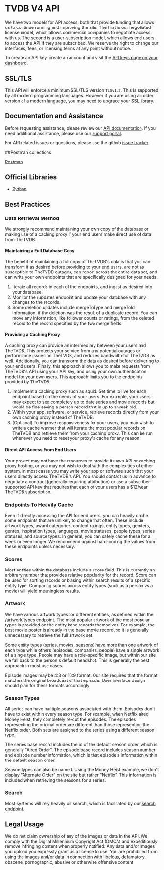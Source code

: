 # TVDB V4 API
We have two models for API access, both that provide funding that allows us to continue running and improving the site. The first is our negotiated license model, which allows commercial companies to negotiate access with us. The second is a user-subscription model, which allows end users to access the API if they are subscribed. We reserve the right to change our interfaces, fees, or licensing terms at any point without notice.

To create an API key, create an account and visit the [API keys page on your dashboard](https://www.thetvdb.com/dashboard/account/apikey).

## SSL/TLS
This API will enforce a minimum SSL/TLS version `TLSv1.2`.  This is supported by all modern programming languages. However if you are using an older version of a modern language, you may need to upgrade your SSL library.

## Documentation and Assistance
Before requesting assistance, please review our [API documentation](https://thetvdb.github.io/v4-api/). If you need additional assistance, please use our [support portal](https://support.thetvdb.com/).

For API related issues or questions, please use the github [issue tracker](https://github.com/thetvdb/v4-api/issues).

##Postman collections

[Postman](https://www.getpostman.com/collections/7a9397ce69ff246f74d0)

## Official Libraries
- [Python](https://github.com/thetvdb/tvdb-v4-python)

## Best Practices
### Data Retrieval Method
We strongly recommend maintaining your own copy of the database or making use of a caching proxy if your end users make direct use of data from TheTVDB.

#### Maintaining a Full Database Copy
The benefit of maintaining a full copy of TheTVDB's data is that you can transform it as desired before providing to your end users, are not as susceptible to TheTVDB outages, can report across the entire data set, and can write your own endpoints that are specifically designed for your needs.

1. Iterate all records in each of the endpoints, and ingest as desired into your database.
2. Monitor the [/updates endpoint](https://thetvdb.github.io/v4-api/#/Updates/updates) and update your database with any changes to the records.
3. Some deletion updates include mergeToType and mergeToId information, if the deletion was the result of a duplicate record.  You can move any information, like follower counts or ratings, from the deleted record to the record specified by the two merge fields.

#### Providing a Caching Proxy
A caching proxy can provide an intermediary between your users and TheTVDB.  This protects your service from any potential outages or performance issues on TheTVDB, and reduces bandwidth for TheTVDB as well.  Additionally, you can transform the data as desired before delivering to your end users.  Finally, this approach allows you to make requests from TheTVDB's API using your API key, and using your own authentication model for your own users.  This approach limits you to the endpoints provided by TheTVDB.

1. Implement a caching proxy such as squid.  Set time to live for each endpoint based on the needs of your users.  For example, your users may expect to see completely up to date series and movie records but would be fine seeing a person record that is up to a week old.
2. Within your app, software, or service, retrieve records directly from your own caching proxy instead of TheTVDB.
3. (Optional) To improve responsiveness for your users, you may wish to write a cache warmer that will iterate the most popular records on TheTVDB and retrieve them from your caching proxy. This can be run whenever you need to reset your proxy's cache for any reason.

#### Direct API Access From End Users
Your project may not have the resources to provide its own API or caching proxy hosting, or you may not wish to deal with the complexities of either system.  In most cases you may write your app or software such that your users directly access TheTVDB's API.  You should contact us in advance to negotiate a contract (generally requiring attribution) or use a subscriber-supported API key that requires that each of your users has a $12/year TheTVDB subscription.

### Endpoints To Heavily Cache
Even if directly accessing the API for end users, you can heavily cache some endpoints that are unlikely to change that often.  These include artwork types, award categories, content ratings, entity types, genders, genres, inspiration types, languages, movie statuses, people types, series statuses, and source types.  In general, you can safely cache these for a week or even longer.  We recommend against hard-coding the values from these endpoints unless necessary.

### Scores
Most entities within the database include a score field.  This is currently an arbitrary number that provides relative popularity for the record.  Score can be used for sorting records or biasing within search results of a specific entity type.  Comparing scores across entity types (such as a person vs a movie) will yield meaningless results.

### Artwork
We have various artwork types for different entities, as defined within the /artwork/types endpoint.  The most popular artwork of the most popular types is provided on the entity base records themselves.  For example, the best movie poster is already in the base movie record, so it is generally unnecessary to retrieve the full artwork set.

Some entity types (series, movies, seasons) have more than one artwork of each type while others (episodes, companies, people) have a single artwork of a single type.
People may have a role-specific image, but within our site we fall back to the person's default headshot.  This is generally the best approach in most use cases.

Episode images may be 4:3 or 16:9 format.  Our site requires that the format matches the original broadcast of that episode.  User interface design should plan for these formats accordingly.

### Season Types
All series can have multiple seasons associated with them.  Episodes don't have to exist within every season type.  For example, when Netflix aired Money Heist, they completely re-cut the episodes.  The episodes representing the original order are different than those representing the Netflix order.  Both sets are assigned to the series using a different season type.

The series base record includes the id of the default season order, which is generally "Aired Order".  The episode base record includes season number and episode number information, which is that episode's information within the default season order.

Season types can also be named.  Using the Money Heist example, we don't display "Alternate Order" on the site but rather "Netflix".  This information is included when retrieving the seasons for a series.

### Search
Most systems will rely heavily on search, which is facilitated by our [search endpoint](https://thetvdb.github.io/v4-api/#/Search/getSearchResults).

## Legal Usage
We do not claim ownership of any of the images or data in the API. We comply with the Digital Millennium Copyright Act (DMCA) and expeditiously remove infringing content when properly notified. Any data and/or images you upload you expressly grant us a license to use. You are prohibited from using the images and/or data in connection with libelous, defamatory, obscene, pornographic, abusive or otherwise offensive content
